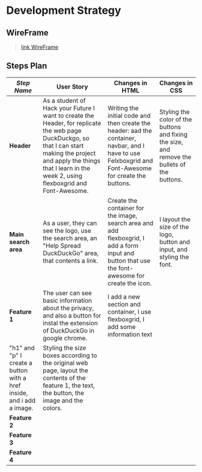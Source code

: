 # Development Strategy

## WireFrame

> [link WireFrame](https://wireframe.cc/Fiuu52)

## Steps Plan


| _Step Name_ | User Story | Changes in HTML | Changes in CSS |
| --- | --- | --- | --- |
| __Header__ | As a student of Hack your Future I want to create the Header, for replicate the web page DuckDuckgo, so that I can start making the project and apply the things that I learn in the week 2, using flexboxgrid and Font-Awesome. | Writing the initial code and then create the header: aad the container, navbar, and I have to use  Felxboxgrid and Font-Awesome for create the buttons. | Styling the color of the buttons and fixing the size, and remove the bullets of the buttons. |
| __Main search area__ | As a user, they can see the logo, use the search area, an  "Help Spread DuckDuckGo" area, that contents a link. | Create the container for the image, search area and add flexboxgrid, I add a form input and button that use the font-awesome for create the icon.  | I layout the size of the logo, button and input, and styling the font.  |
| __Feature 1__ | The user can see basic information about the privacy, and also a button for instal the extension of DuckDuckGo in google chrome. | I add a new section and container, I use flexboxgrid, I add some information text 
"h1" and "p" I create a button with a href inside, and i add a image.  | Styling the size boxes according to the original web page, layout the contents of the feature 1, the text, the button, the image and the colors.  |
| __Feature 2__ | |  |  |
| __Feature 3__ | |  |  |
| __Feature 4__ | |  |  |




